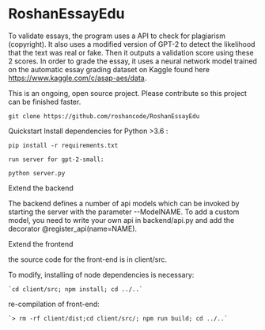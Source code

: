 # RoshanEssayEdu

To validate essays, the program uses a API to check for plagiarism (copyright). It also uses a modified version of GPT-2 to detect the likelihood that the text was real or fake. Then it outputs a validation score using these 2 scores. In order to grade the essay, it uses a neural network model trained on the automatic essay grading dataset on Kaggle found here https://www.kaggle.com/c/asap-aes/data.

This is an ongoing, open source project. Please contribute so this project can be finished faster.

`git clone https://github.com/roshancode/RoshanEssayEdu`

Quickstart
   Install dependencies for Python >3.6 :

   `pip install -r requirements.txt`
   
   `run server for gpt-2-small:`
   
   `python server.py`
   
Extend the backend

The backend defines a number of api models which can be invoked by starting the server with the parameter --ModelNAME. To add a custom model, you need to write your own api in backend/api.py and add the decorator @register_api(name=NAME).

Extend the frontend

the source code for the front-end is in client/src.

To modify, installing of node dependencies is necessary:

    `cd client/src; npm install; cd ../..`
    
re-compilation of front-end:

    `> rm -rf client/dist;cd client/src/; npm run build; cd ../..`

